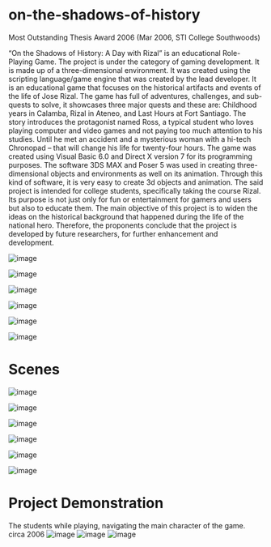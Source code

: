 # on-the-shadows-of-history

Most Outstanding Thesis Award 2006 (Mar 2006, STI College Southwoods)

“On the Shadows of History: A Day with Rizal” is an educational Role-Playing Game. The project is under the category of gaming development. It is made up of a three-dimensional environment. It was created using the scripting language/game engine that was created by the lead developer. It is an educational game that focuses on the historical artifacts and events of the life of Jose Rizal.
	The game has full of adventures, challenges, and sub-quests to solve, it showcases three major quests and these are: Childhood years in Calamba, Rizal in Ateneo, and Last Hours at Fort Santiago. The story introduces the protagonist named Ross, a typical student who loves playing computer and video games and not paying too much attention to his studies. Until he met an accident and a mysterious woman with a hi-tech Chronopad – that will change his life for twenty-four hours.
	The game was created using Visual Basic 6.0 and Direct X version 7 for its programming purposes. The software 3DS MAX and Poser 5 was used in creating three-dimensional objects and environments as well on its animation. Through this kind of software, it is very easy to create 3d objects and animation.
	The said project is intended for college students, specifically taking the course Rizal. Its purpose is not just only for fun or entertainment for gamers and users but also to educate them. The main objective of this project is to widen the ideas on the historical background that happened during the life of the national hero.
	Therefore, the proponents conclude that the project is developed by future researchers, for further enhancement and development.	

![image](https://user-images.githubusercontent.com/65001113/128203389-22b1b1f8-a178-4681-a7ea-83f09eeb496a.png)

![image](https://user-images.githubusercontent.com/65001113/128203458-ca382d0e-5735-4fb2-8508-4e6e21b5c7cb.png)

![image](https://user-images.githubusercontent.com/65001113/128203488-1936eebc-1e4f-4048-80bc-33e19020e623.png)

![image](https://user-images.githubusercontent.com/65001113/128203755-8bda276d-51a0-491b-89b9-1680facf2886.png)

![image](https://user-images.githubusercontent.com/65001113/128203790-63cbdb6c-6438-439f-b35f-7b6553074f27.png)

![image](https://user-images.githubusercontent.com/65001113/128203825-f6a38498-979c-496d-9758-96e0ec24e3e1.png)

# Scenes

![image](https://user-images.githubusercontent.com/65001113/128204760-c12c241d-e4ae-4f4f-9881-0c1364aee37c.png)

![image](https://user-images.githubusercontent.com/65001113/128204824-8d0f03f0-726c-4376-9e4f-b8a24bab7f29.png)

![image](https://user-images.githubusercontent.com/65001113/128204847-eb6a327a-b287-4c0c-a22c-85767b17382f.png)

![image](https://user-images.githubusercontent.com/65001113/128204912-2de635e1-f60d-430e-a559-3010277a233f.png)

![image](https://user-images.githubusercontent.com/65001113/128204940-728b09c4-4c80-448e-9ae0-daf3983cdce1.png)

![image](https://user-images.githubusercontent.com/65001113/128204970-6d3b0174-9404-4d2f-a609-ba5a2f840d1b.png)


# Project Demonstration

The students while playing, navigating the main character of the game. circa 2006
![image](https://user-images.githubusercontent.com/65001113/128204266-4c39e737-b8f8-40fe-831c-96b98f6688e3.png)
![image](https://user-images.githubusercontent.com/65001113/128204304-6d1a578e-d546-4e8e-ad30-0b38308f2547.png)
![image](https://user-images.githubusercontent.com/65001113/128204329-bbb1bfd0-119a-4f84-8c71-0c16b7dafadc.png)
